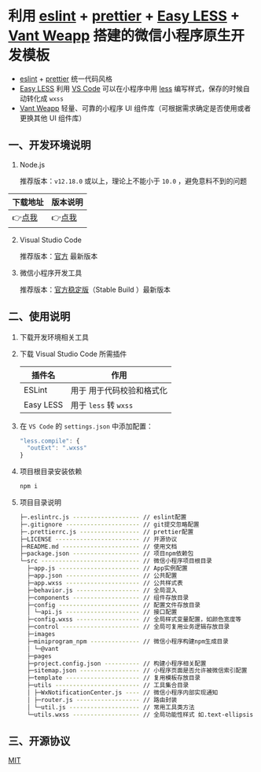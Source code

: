 # 利用 [eslint](https://eslint.org/docs/user-guide/configuring) + [prettier](https://prettier.io/) + [Easy LESS](https://marketplace.visualstudio.com/items?itemName=mrcrowl.easy-less) + [Vant Weapp](https://github.com/youzan/vant-weapp) 搭建的微信小程序原生开发模板

- [eslint](https://eslint.org/docs/user-guide/configuring) + [prettier](https://prettier.io/) 统一代码风格
- [Easy LESS](https://marketplace.visualstudio.com/items?itemName=mrcrowl.easy-less) 利用 [VS Code](https://code.visualstudio.com/) 可以在小程序中用 [less](https://less.bootcss.com/) 编写样式，保存的时候自动转化成 `wxss`
- [Vant Weapp](https://github.com/youzan/vant-weapp) 轻量、可靠的小程序 UI 组件库（可根据需求确定是否使用或者更换其他 UI 组件库）

## 一、开发环境说明

1. Node.js

   推荐版本：`v12.18.0` 或以上，理论上不能小于 `10.0` ，避免意料不到的问题

| 下载地址                                      | 版本说明                                            |
| --------------------------------------------- | --------------------------------------------------- |
| 👉[点我](https://nodejs.org/zh-cn/download/) | 👉[点我](https://nodejs.org/zh-cn/about/releases/) |

2. Visual Studio Code

   推荐版本：[官方](https://code.visualstudio.com/) 最新版本

3. 微信小程序开发工具

   推荐版本：[官方稳定版](https://developers.weixin.qq.com/miniprogram/dev/devtools/download.html)（Stable Build ）最新版本

## 二、使用说明

1. 下载开发环境相关工具

2. 下载 Visual Studio Code 所需插件

   | 插件名      | 作用                      |
   | ----------- | ------------------------- |
   | ESLint    | 用于 用于代码校验和格式化 |
   | Easy LESS | 用于 `less` 转 `wxss`     |

3. 在 `VS Code` 的 `settings.json` 中添加配置：

   ```js
   "less.compile": {
     "outExt": ".wxss"
   }
   ```

4. 项目根目录安装依赖

   ```bash
   npm i
   ```

5. 项目目录说明

   ```bash
   ├─.eslintrc.js ------------------- // eslint配置
   ├─.gitignore --------------------- // git提交忽略配置
   ├─.prettierrc.js ----------------- // prettier配置
   ├─LICENSE ------------------------ // 开源协议
   ├─README.md ---------------------- // 使用文档
   ├─package.json ------------------- // 项目npm依赖包
   └─src ---------------------------- // 微信小程序项目根目录
     ├─app.js ----------------------- // App实例配置
     ├─app.json --------------------- // 公共配置
     ├─app.wxss --------------------- // 公共样式表
     ├─behavior.js ------------------ // 全局混入
     ├─components ------------------- // 组件存放目录
     ├─config ----------------------- // 配置文件存放目录
     │ └─api.js --------------------- // 接口配置
     ├─config.wxss ------------------ // 全局样式变量配置，如颜色宽度等
     ├─control ---------------------- // 全局可复用业务逻辑存放目录
     ├─images
     ├─miniprogram_npm -------------- // 微信小程序构建npm生成目录
     │ └─@vant
     ├─pages
     ├─project.config.json ---------- // 构建小程序相关配置
     ├─sitemap.json ----------------- // 小程序页面是否允许被微信索引配置
     ├─template --------------------- // 复用模板存放目录
     ├─utils ------------------------ // 工具集合目录
     │ ├─WxNotificationCenter.js ---- // 微信小程序内部实现通知
     │ ├─router.js ------------------ // 路由封装
     │ └─util.js -------------------- // 常用工具类方法
     └─utils.wxss ------------------- // 全局功能性样式 如.text-ellipsis
   ```

## 三、开源协议

[MIT](http://opensource.org/licenses/MIT)
